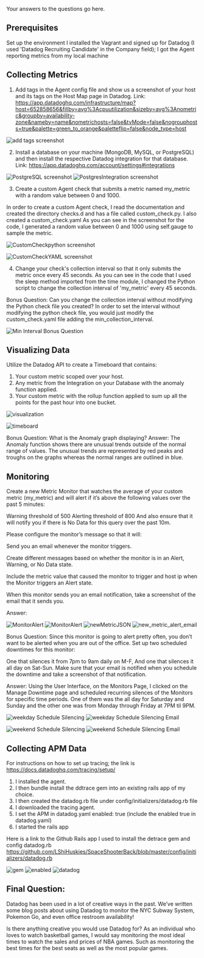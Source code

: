 Your answers to the questions go here.
## Prerequisites
Set up the environment
I installed the Vagrant and signed up for Datadog (I used 'Datadog Recruiting Candidate' in the Company field); I got the Agent reporting metrics from my local machine

## Collecting Metrics
1. Add tags in the Agent config file and show us a screenshot of your host and its tags on the Host Map page in Datadog.
Link: https://app.datadoghq.com/infrastructure/map?host=652858656&fillby=avg%3Acpuutilization&sizeby=avg%3Anometric&groupby=availability-zone&nameby=name&nometrichosts=false&tvMode=false&nogrouphosts=true&palette=green_to_orange&paletteflip=false&node_type=host

![add tags screenshot](./assets/tags.png)

2. Install a database on your machine (MongoDB, MySQL, or PostgreSQL) and then install the respective Datadog integration for that database.
Link: https://app.datadoghq.com/account/settings#integrations

![PostgreSQL screenshot](./assets/PostgreSQL.png)
![PostgresIntegration screenshot](./assets/PostgresIntegration.png)

3. Create a custom Agent check that submits a metric named my_metric with a random value between 0 and 1000.

In order to create a custom Agent check, I read the documentation and created the directory checks.d and has a file called custom_check.py. I also created a custom_check.yaml
As you can see in the screenshot for the code, I generated a random value between 0 and 1000 using self.gauge to sample the metric.

![CustomCheckpython screenshot](./assets/CustomCheckPY.png)

![CustomCheckYAML screenshot](./assets/CustomCheckYAML.png)

4. Change your check's collection interval so that it only submits the metric once every 45 seconds.
As you can see in the code that I used the sleep method imported from the time module, I changed the Python script to change the collection interval of 'my_metric' every 45 seconds.

Bonus Question:
Can you change the collection interval without modifying the Python check file you created?
In order to set the interval without modifying the python check file, you would just modify the custom_check.yaml file adding the min_collection_interval.

![Min Interval Bonus Question](./assets/MinIntervalBonusQuestion.png)

## Visualizing Data
Utilize the Datadog API to create a Timeboard that contains:
1. Your custom metric scoped over your host.
2. Any metric from the Integration on your Database with the anomaly function applied.
3. Your custom metric with the rollup function applied to sum up all the points for the past hour into one bucket.

![visualization](./assets/Visualization.png)

![timeboard](./assets/apiTimeBoard.rb)

Bonus Question: What is the Anomaly graph displaying?
Answer: The Anomaly function shows there are unusual trends outside of the normal range of values.
The unusual trends are represented by red peaks and troughs on the graphs whereas the normal ranges are outlined in blue.


## Monitoring
Create a new Metric Monitor that watches the average of your custom metric (my_metric) and will alert if it’s above the following values over the past 5 minutes:

Warning threshold of 500
Alerting threshold of 800
And also ensure that it will notify you if there is No Data for this query over the past 10m.

Please configure the monitor’s message so that it will:

Send you an email whenever the monitor triggers.

Create different messages based on whether the monitor is in an Alert, Warning, or No Data state.

Include the metric value that caused the monitor to trigger and host ip when the Monitor triggers an Alert state.

When this monitor sends you an email notification, take a screenshot of the email that it sends you.

Answer:

![MonitorAlert](./assets/MonitorAlert.png)
![MonitorAlert](./assets/MonitorAlert2.png)
![newMetricJSON](./assets/newMetricJSON.png)
![new_metric_alert_email](./assets/new_metric_alert_email.png)


Bonus Question: Since this monitor is going to alert pretty often, you don’t want to be alerted when you are out of the office. Set up two scheduled downtimes for this monitor:

One that silences it from 7pm to 9am daily on M-F,
And one that silences it all day on Sat-Sun.
Make sure that your email is notified when you schedule the downtime and take a screenshot of that notification.

Answer: Using the User Interface, on the Monitors Page, I clicked on the Manage Downtime page and scheduled recurring silences of the Monitors for specific time periods.
One of them was the all day for Saturday and Sunday and the other one was from Monday through Friday at 7PM til 9PM.

![weekday Schedule Silencing](./assets/weekdayScheduleSilencing.png)
![weekday Schedule Silencing Email](./assets/weekdayScheduleSilencingEmail.png)

![weekend Schedule Silencing](./assets/weekendScheduleSilencing.png)
![weekend Schedule Silencing Email](./assets/weekendScheduleSilencingEmail.png)


## Collecting APM Data

For instructions on how to set up tracing; the link is https://docs.datadoghq.com/tracing/setup/

1. I installed the agent.
2. I then bundle install the ddtrace gem into an existing rails app of my choice.
3. I then created the datadog.rb file under config/initializers/datadog.rb file
4. I downloaded the tracing agent.
5. I set the APM in datadog.yaml enabled: true
(include the enabled true in datadog.yaml)
6. I started the rails app

Here is a link to the Github Rails app I used to install the detrace gem and config datadog.rb
https://github.com/LShiHuskies/SpaceShooterBack/blob/master/config/initializers/datadog.rb

![gem](./assets/detracingGEM.png)
![enabled](./assets/enabled.png)
![datadog](./assets/datadogRB.png)

## Final Question:
Datadog has been used in a lot of creative ways in the past. We’ve written some blog posts about using Datadog to monitor the NYC Subway System, Pokemon Go, and even office restroom availability!

Is there anything creative you would use Datadog for?
As an individual who loves to watch basketball games, I would say monitoring the most ideal times to watch the sales and prices of NBA games. Such as monitoring the best times for the best seats as well as the most popular games.
